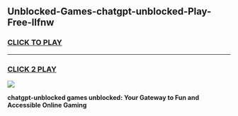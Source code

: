 
## Unblocked-Games-chatgpt-unblocked-Play-Free-llfnw
<h3>
<a href="https://premium76.site?title=chatgpt-unblocked&ref=12A">CLICK TO PLAY</a></h3>
<hr>

<h3>
<a href="https://premium76.site?title=chatgpt-unblocked&ref=12A">CLICK 2 PLAY</a>
  
</h3>

<a href="https://premium76.site?title=chatgpt-unblocked&ref=12A"><img src="https://clearcache.store/games.png"></a>


**chatgpt-unblocked games unblocked: Your Gateway to Fun and Accessible Online Gaming**
